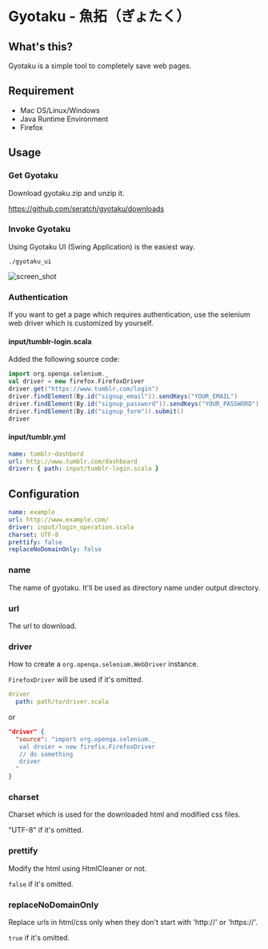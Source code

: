 # Gyotaku - 魚拓（ぎょたく）

## What's this?

Gyotaku is a simple tool to completely save web pages.

## Requirement

- Mac OS/Linux/Windows
- Java Runtime Environment
- Firefox

## Usage

### Get Gyotaku

Download gyotaku.zip and unzip it.

https://github.com/seratch/gyotaku/downloads


### Invoke Gyotaku

Using Gyotaku UI (Swing Application) is the easiest way.

```
./gyotaku_ui
````

![screen_shot](https://github.com/seratch/gyotaku/raw/master/img/gyotaku_screen_shot.png)


### Authentication

If you want to get a page which requires authentication, use the selenium web driver which is customized by yourself.

#### input/tumblr-login.scala

Added the following source code:

```scala
import org.openqa.selenium._
val driver = new firefox.FirefoxDriver
driver.get("https://www.tumblr.com/login")
driver.findElement(By.id("signup_email")).sendKeys("YOUR_EMAIL")
driver.findElement(By.id("signup_password")).sendKeys("YOUR_PASSWORD")
driver.findElement(By.id("signup_form")).submit()
driver
```

#### input/tumblr.yml

```yml
name: tumblr-dashbord
url: http://www.tumblr.com/dashboard
driver: { path: input/tumblr-login.scala }
```


## Configuration

```yml
name: example
url: http://www.example.com/
driver: input/login_operation.scala
charset: UTF-8
prettify: false
replaceNoDomainOnly: false
```

### name

The name of gyotaku. It'll be used as directory name under output directory.

### url

The url to download.

### driver

How to create a `org.openqa.selenium.WebDriver` instance. 

`FirefoxDriver` will be used if it's omitted.

```yml
driver
  path: path/to/driver.scala
```

or

```json
"driver" { 
  "source": "import org.openqa.selenium._
   val drvier = new firefix.FirefoxDriver
   // do something
   driver
  " 
}
```

### charset

Charset which is used for the downloaded html and modified css files. 

"UTF-8" if it's omitted.

### prettify

Modify the html using HtmlCleaner or not. 

`false` if it's omitted.

### replaceNoDomainOnly

Replace urls in html/css only when they don't start with 'http://' or 'https://'.

`true` if it's omitted.
 

